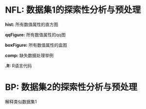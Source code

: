 # NFL: 数据集1的探索性分析与预处理

**hist:**      所有数值属性的直方图

**qqFigure:**  所有数值属性的qq图

**boxFigure:** 所有数值属性的盒图

**comp:**      缺失数据处理举例

**.R:**        R语言代码

# BP: 数据集2的探索性分析与预处理
解释类似数据集1

